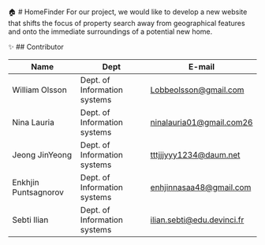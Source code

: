 🏠 # HomeFinder
For our project, we would like to develop a new website that shifts the focus of property search away from geographical features and onto the immediate surroundings of a potential new home.


:sparkles: ## Contributor

| Name                 | Dept                         | E-mail                   |
|----------------------|------------------------------|--------------------------|
| William Olsson       | Dept. of Information systems | Lobbeolsson@gmail.com    |
| Nina Lauria          | Dept. of Information systems | ninalauria01@gmail.com26 |
| Jeong JinYeong       | Dept. of Information systems | tttjjjyyy1234@daum.net   |
| Enkhjin Puntsagnorov | Dept. of Information systems | enhjinnasaa48@gmail.com  |
|Sebti Ilian           |  Dept. of Information systems|ilian.sebti@edu.devinci.fr|
